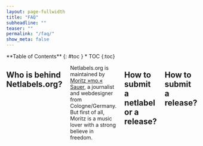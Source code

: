 ```yaml
---
layout: page-fullwidth
title: "FAQ"
subheadline: ""
teaser: ""
permalink: "/faq/"
show_meta: false
---
```

<div class="row">
<div class="medium-4 medium-push-8 columns" markdown="1">
<div class="panel radius" markdown="1">
**Table of Contents**
{: #toc }
*  TOC
{:toc}
</div>
</div><!-- /.medium-4.columns -->
<div class="medium-8 medium-pull-4 columns" markdown="1">

## Who is behind Netlabels.org?

Netlabels.org is maintained by [Moritz »mo.« Sauer][1], a journalist and webdesigner from Cologne/Germany. But first of all, Moritz is a music lover with a strong believe in freedom.

## How to submit a netlabel or a release?

## How to submit a release?




</div><!-- /.medium-8.columns -->
</div><!-- /.row -->

 [1]: http://sauer.io
 [2]: #
 [3]: #
 [4]: #
 [5]: #
 [6]: #
 [7]: #
 [8]: #
 [9]: #
 [10]: #